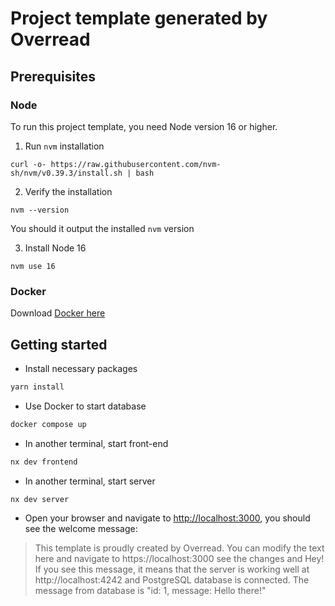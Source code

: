 # Project template generated by Overread

## Prerequisites

### Node

To run this project template, you need Node version 16 or higher.

1. Run `nvm` installation

```
curl -o- https://raw.githubusercontent.com/nvm-sh/nvm/v0.39.3/install.sh | bash
```

2. Verify the installation

```
nvm --version
```

You should it output the installed `nvm` version

3. Install Node 16

```
nvm use 16
```

### Docker

Download [Docker here](https://www.docker.com/)

## Getting started

- Install necessary packages

```bash
yarn install
```

- Use Docker to start database

```bash
docker compose up
```

- In another terminal, start front-end

```bash
nx dev frontend
```

- In another terminal, start server

```bash
nx dev server
```

- Open your browser and navigate to [http://localhost:3000](http://localhost:3000), you should see the welcome message:

> This template is proudly created by Overread. You can modify the text here and navigate to https://localhost:3000 see the changes and Hey! If you see this message, it means that the server is working well at http://localhost:4242 and PostgreSQL database is connected. The message from database is "id: 1, message: Hello there!"

